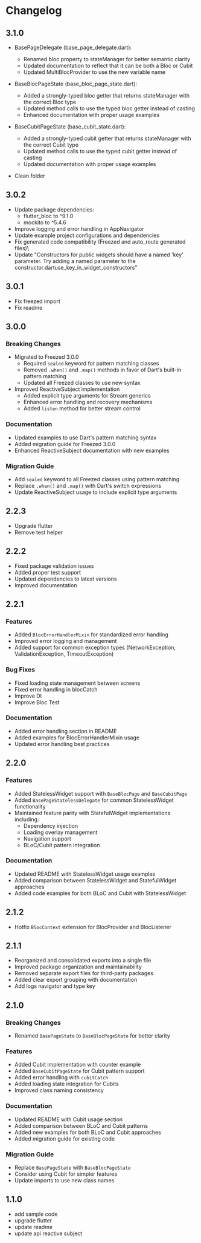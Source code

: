 # Changelog

## 3.1.0

* BasePageDelegate (base_page_delegate.dart):
  * Renamed bloc property to stateManager for better semantic clarity
  * Updated documentation to reflect that it can be both a Bloc or Cubit
  * Updated MultiBlocProvider to use the new variable name
* BaseBlocPageState (base_bloc_page_state.dart):

  * Added a strongly-typed bloc getter that returns stateManager with the correct Bloc type
  * Updated method calls to use the typed bloc getter instead of casting
  * Enhanced documentation with proper usage examples
* BaseCubitPageState (base_cubit_state.dart):
  * Added a strongly-typed cubit getter that returns stateManager with the correct Cubit type
  * Updated method calls to use the typed cubit getter instead of casting
  * Updated documentation with proper usage examples
* Clean folder

## 3.0.2

* Update package dependencies:
  * flutter_bloc to ^9.1.0
  * mockito to ^5.4.6
* Improve logging and error handling in AppNavigator
* Update example project configurations and dependencies
* Fix generated code compatibility (Freezed and auto_route generated files)\
* Update "Constructors for public widgets should have a named 'key' parameter.
Try adding a named parameter to the constructor.dartuse_key_in_widget_constructors"

## 3.0.1

* Fix freezed import
* Fix readme

## 3.0.0

### Breaking Changes

* Migrated to Freezed 3.0.0
  * Required `sealed` keyword for pattern matching classes
  * Removed `.when()` and `.map()` methods in favor of Dart's built-in pattern matching
  * Updated all Freezed classes to use new syntax
* Improved ReactiveSubject implementation
  * Added explicit type arguments for Stream generics
  * Enhanced error handling and recovery mechanisms
  * Added `listen` method for better stream control

### Documentation

* Updated examples to use Dart's pattern matching syntax
* Added migration guide for Freezed 3.0.0
* Enhanced ReactiveSubject documentation with new examples

### Migration Guide

* Add `sealed` keyword to all Freezed classes using pattern matching
* Replace `.when()` and `.map()` with Dart's switch expressions
* Update ReactiveSubject usage to include explicit type arguments

## 2.2.3

* Upgrade flutter
* Remove test helper

## 2.2.2

* Fixed package validation issues
* Added proper test support
* Updated dependencies to latest versions
* Improved documentation

## 2.2.1

### Features

* Added `BlocErrorHandlerMixin` for standardized error handling
* Improved error logging and management
* Added support for common exception types (NetworkException, ValidationException, TimeoutException)

### Bug Fixes

* Fixed loading state management between screens
* Fixed error handling in blocCatch
* Improve DI
* Improve Bloc Test

### Documentation

* Added error handling section in README
* Added examples for BlocErrorHandlerMixin usage
* Updated error handling best practices

## 2.2.0

### Features

* Added StatelessWidget support with `BaseBlocPage` and `BaseCubitPage`
* Added `BasePageStatelessDelegate` for common StatelessWidget functionality
* Maintained feature parity with StatefulWidget implementations including:
  * Dependency injection
  * Loading overlay management
  * Navigation support
  * BLoC/Cubit pattern integration

### Documentation

* Updated README with StatelessWidget usage examples
* Added comparison between StatelessWidget and StatefulWidget approaches
* Added code examples for both BLoC and Cubit with StatelessWidget

## 2.1.2

* Hotfix `BlocContext` extension for BlocProvider and BlocListener

## 2.1.1

* Reorganized and consolidated exports into a single file
* Improved package organization and maintainability
* Removed separate export files for third-party packages
* Added clear export grouping with documentation
* Add logs navigator and type key

## 2.1.0

### Breaking Changes

* Renamed `BasePageState` to `BaseBlocPageState` for better clarity

### Features

* Added Cubit implementation with counter example
* Added `BaseCubitPageState` for Cubit pattern support
* Added error handling with `cubitCatch`
* Added loading state integration for Cubits
* Improved class naming consistency

### Documentation

* Updated README with Cubit usage section
* Added comparison between BLoC and Cubit patterns
* Added new examples for both BLoC and Cubit approaches
* Added migration guide for existing code

### Migration Guide

* Replace `BasePageState` with `BaseBlocPageState`
* Consider using Cubit for simpler features
* Update imports to use new class names

## 1.1.0

* add sample code
* upgrade flutter
* update readme
* update api reactive subject
